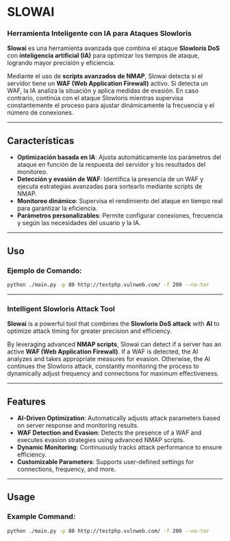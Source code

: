 # SLOWAI

### **Herramienta Inteligente con IA para Ataques Slowloris**

**Slowai** es una herramienta avanzada que combina el ataque **Slowloris DoS** con **inteligencia artificial (IA)** para optimizar los tiempos de ataque, logrando mayor precisión y eficiencia.

Mediante el uso de **scripts avanzados de NMAP**, Slowai detecta si el servidor tiene un **WAF (Web Application Firewall)** activo. Si detecta un WAF, la IA analiza la situación y aplica medidas de evasión. En caso contrario, continúa con el ataque Slowloris mientras supervisa constantemente el proceso para ajustar dinámicamente la frecuencia y el número de conexiones.

---

## Características

- **Optimización basada en IA**: Ajusta automáticamente los parámetros del ataque en función de la respuesta del servidor y los resultados del monitoreo.
- **Detección y evasión de WAF**: Identifica la presencia de un WAF y ejecuta estrategias avanzadas para sortearlo mediante scripts de NMAP.
- **Monitoreo dinámico**: Supervisa el rendimiento del ataque en tiempo real para garantizar la eficiencia.
- **Parámetros personalizables**: Permite configurar conexiones, frecuencia y según las necesidades del usuario y la IA.

---

## Uso

### Ejemplo de Comando:
```bash
python ./main.py -p 80 http://testphp.vulnweb.com/ -f 200 --no-tor
```
---

### **Intelligent Slowloris Attack Tool**

**Slowai** is a powerful tool that combines the **Slowloris DoS attack** with **AI** to optimize attack timing for greater precision and efficiency.

By leveraging advanced **NMAP scripts**, Slowai can detect if a server has an active **WAF (Web Application Firewall)**. If a WAF is detected, the AI analyzes and takes appropriate measures for evasion. Otherwise, the AI continues the Slowloris attack, constantly monitoring the process to dynamically adjust frequency and connections for maximum effectiveness.

---

## Features

- **AI-Driven Optimization**: Automatically adjusts attack parameters based on server response and monitoring results.
- **WAF Detection and Evasion**: Detects the presence of a WAF and executes evasion strategies using advanced NMAP scripts.
- **Dynamic Monitoring**: Continuously tracks attack performance to ensure efficiency.
- **Customizable Parameters**: Supports user-defined settings for connections, frequency, and more.

---

## Usage

### Example Command:
```bash
python ./main.py -p 80 http://testphp.vulnweb.com/ -f 200 --no-tor
